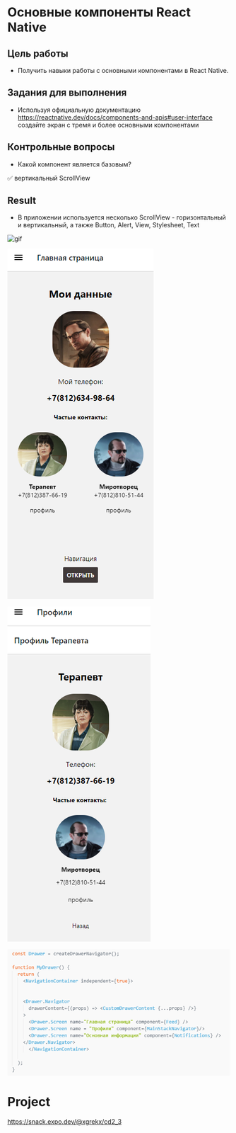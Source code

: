 # Основные компоненты React Native

## Цель работы

- Получить навыки работы с основными компонентами в React Native.

## Задания для выполнения

-	Используя официальную документацию https://reactnative.dev/docs/components-and-apis#user-interface создайте экран с тремя и более основными компонентами

## Контрольные вопросы

- Какой компонент является базовым?

:white_check_mark: вертикальный ScrollView

## Result

- В приложении используется несколько ScrollView - горизонтальный и вертикальный, а также Button, Alert, View, Stylesheet, Text

![gif](example.gif)

![image](ex.png)

![image](ex_2.png)

![image](code_ex.png)

# Project

https://snack.expo.dev/@xgrekx/cd2_3
